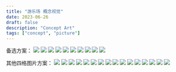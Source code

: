 ```yaml
---
title: "游乐场 概念视觉"
date: 2023-06-26
draft: false
description: "Concept Art"
tags: ["concept", "picture"]
---
```

备选方案：
<img class="thumbnailshadow" src="1.png"/>
<img class="thumbnailshadow" src="2.png"/>
<img class="thumbnailshadow" src="3.png"/>
<img class="thumbnailshadow" src="4.png"/>
<img class="thumbnailshadow" src="5.png"/>
<img class="thumbnailshadow" src="6.png"/>
<img class="thumbnailshadow" src="7.png"/>
<img class="thumbnailshadow" src="8.png"/>
<img class="thumbnailshadow" src="9.png"/>
<img class="thumbnailshadow" src="10.png"/>

其他四格图片方案：
<img class="thumbnailshadow" src="21.webp"/>
<img class="thumbnailshadow" src="22.webp"/>
<img class="thumbnailshadow" src="23.webp"/>
<img class="thumbnailshadow" src="24.png"/>
<img class="thumbnailshadow" src="25.png"/>
<img class="thumbnailshadow" src="26.png"/>
<img class="thumbnailshadow" src="27.png"/>
<img class="thumbnailshadow" src="28.png"/>
<img class="thumbnailshadow" src="29.png"/>
<img class="thumbnailshadow" src="30.png"/>
<img class="thumbnailshadow" src="31.png"/>
<img class="thumbnailshadow" src="32.png"/>
<img class="thumbnailshadow" src="33.png"/>
<img class="thumbnailshadow" src="34.png"/>
<img class="thumbnailshadow" src="35.png"/>
<img class="thumbnailshadow" src="37.png"/>

